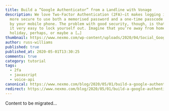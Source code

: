 ```yaml
---
title: Build a “Google Authenticator” from a Landline with Vonage
description: We love Two-Factor Authentication (2FA)—it makes logging in so much
  more secure to use both a memorised password and a one-time passcode generated
  by your mobile phone. The problem with good security, though, is that it makes
  it very easy to lock yourself out. Imagine that you’re away from home—on
  holiday, perhaps, or maybe a […]
thumbnail: https://www.nexmo.com/wp-content/uploads/2020/04/Social_Google-Authenticator_1200x627.png
author: russ-williams
published: true
published_at: 2020-05-01T13:30:25
comments: true
category: tutorial
tags:
  - 2fa
  - javascript
  - voice-api
canonical: https://www.nexmo.com/blog/2020/05/01/build-a-google-authenticator-from-a-landline-with-vonage
redirect: https://www.nexmo.com/blog/2020/05/01/build-a-google-authenticator-from-a-landline-with-vonage
---
```

Content to be migrated...